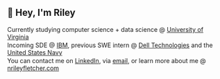 <div align="left">
  <h2>👋 Hey, I'm Riley</h2>
  <p align="left" style="margin: 2px 0;">
    Currently studying computer science + data science @ <a href="https://www.virginia.edu/">University of Virginia</a>
  </p>
  <p align="left" style="margin: 2px 0;">
    Incoming SDE @ <a href="https://www.ibm.com/us-en">IBM</a>, previous SWE intern @ <a href="https://www.dell.com/">Dell Technologies</a> and the <a href="https://www.navsea.navy.mil/Home/Warfare-Centers/NSWC-Dahlgren/)">United States Navy</a>
  </p>
  <p align="left" style="margin: 2px 0;">
    You can contact me on <a href="https://www.linkedin.com/in/rileyfletcher">LinkedIn</a>, via <a href="mailto:nrileyfletcher@gmail.com">email</a>, or learn more about me @ <a href="https://nrileyfletcher.com/">nrileyfletcher.com</a>
  </p>
</div>

<!---
nfletcher27/nfletcher27 is a ✨ special ✨ repository because its `README.md` (this file) appears on your GitHub profile.
You can click the Preview link to take a look at your changes.
--->
